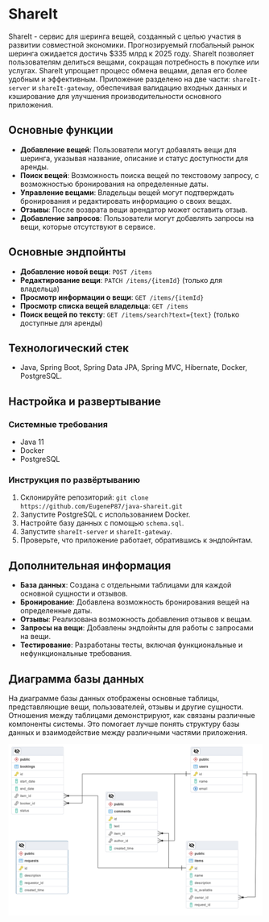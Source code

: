 # ShareIt

ShareIt - сервис для шеринга вещей, созданный с целью участия в развитии совместной экономики. Прогнозируемый глобальный рынок шеринга ожидается достичь $335 млрд к 2025 году. ShareIt позволяет пользователям делиться вещами, сокращая потребность в покупке или услугах. ShareIt упрощает процесс обмена вещами, делая его более удобным и эффективным. Приложение разделено на две части: `shareIt-server` и `shareIt-gateway`, обеспечивая валидацию входных данных и кэширование для улучшения производительности основного приложения.

## Основные функции

- **Добавление вещей**: Пользователи могут добавлять вещи для шеринга, указывая название, описание и статус доступности для аренды.
- **Поиск вещей**: Возможность поиска вещей по текстовому запросу, с возможностью бронирования на определенные даты.
- **Управление вещами**: Владельцы вещей могут подтверждать бронирования и редактировать информацию о своих вещах.
- **Отзывы**: После возврата вещи арендатор может оставить отзыв.
- **Добавление запросов**: Пользователи могут добавлять запросы на вещи, которые отсутствуют в сервисе.

## Основные эндпойнты

- **Добавление новой вещи**: `POST /items`
- **Редактирование вещи**: `PATCH /items/{itemId}` (только для владельца)
- **Просмотр информации о вещи**: `GET /items/{itemId}`
- **Просмотр списка вещей владельца**: `GET /items`
- **Поиск вещей по тексту**: `GET /items/search?text={text}` (только доступные для аренды)

## Технологический стек

- Java, Spring Boot, Spring Data JPA, Spring MVC, Hibernate, Docker, PostgreSQL.

## Настройка и развертывание

### Системные требования

- Java 11
- Docker
- PostgreSQL

### Инструкция по развёртыванию

1. Склонируйте репозиторий: `git clone https://github.com/EugeneP87/java-shareit.git`
2. Запустите PostgreSQL с использованием Docker.
3. Настройте базу данных с помощью `schema.sql`.
4. Запустите `shareIt-server` и `shareIt-gateway`.
5. Проверьте, что приложение работает, обратившись к эндпойнтам.

## Дополнительная информация

- **База данных**: Создана с отдельными таблицами для каждой основной сущности и отзывов.
- **Бронирование**: Добавлена возможность бронирования вещей на определенные даты.
- **Отзывы**: Реализована возможность добавления отзывов к вещам.
- **Запросы на вещи**: Добавлены эндпойнты для работы с запросами на вещи.
- **Тестирование**: Разработаны тесты, включая функциональные и нефункциональные требования.

## Диаграмма базы данных

На диаграмме базы данных отображены основные таблицы, представляющие вещи, пользователей, отзывы и другие сущности. Отношения между таблицами демонстрируют, как связаны различные компоненты системы. Это помогает лучше понять структуру базы данных и взаимодействие между различными частями приложения.

![Database Diagram](./share-it-db.png)